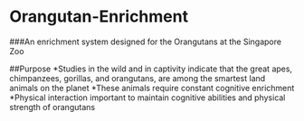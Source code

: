 # Orangutan-Enrichment

###An enrichment system designed for the Orangutans at the Singapore Zoo 

##Purpose
*Studies in the wild and in captivity indicate that the great apes, chimpanzees, gorillas, and orangutans, are among the smartest land animals on the planet
*These animals require constant cognitive enrichment
*Physical interaction important to maintain cognitive abilities and physical strength of orangutans  
